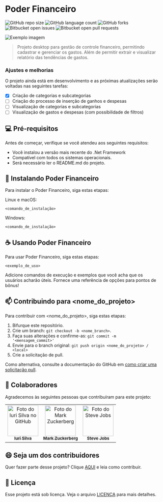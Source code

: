 # Poder Financeiro

![GitHub repo size](https://img.shields.io/github/repo-size/brunogomesc/PoderFinanceiro?style=for-the-badge)
![GitHub language count](https://img.shields.io/github/languages/count/brunogomesc/PoderFinanceiro?style=for-the-badge)
![GitHub forks](https://img.shields.io/github/forks/brunogomesc/PoderFinanceiro?style=for-the-badge)
![Bitbucket open issues](https://img.shields.io/bitbucket/issues/brunogomesc/PoderFinanceiro?style=for-the-badge)
![Bitbucket open pull requests](https://img.shields.io/bitbucket/pr-raw/brunogomesc/PoderFinanceiro?style=for-the-badge)

<img src="imagem.png" alt="Exemplo imagem">

> Projeto desktop para gestão de controle financeiro, permitindo cadastrar e gerenciar os gastos. Além de permitir extrair e visualizar relatório das tendências de gastos.

### Ajustes e melhorias

O projeto ainda está em desenvolvimento e as próximas atualizações serão voltadas nas seguintes tarefas:

- [x] Criação de categorias e subcategorias
- [ ] Criação do processo de inserção de ganhos e despesas
- [ ] Visualização de categorias e subcategorias
- [ ] Visualização de gastos e despesas (com possibilidade de filtros)

## 💻 Pré-requisitos

Antes de começar, verifique se você atendeu aos seguintes requisitos:

- Você instalou a versão mais recente do .Net Framework
- Compatível com todos os sistemas operacionais.
- Será necessário ler o README.md do projeto.

## 🚀 Instalando Poder Financeiro

Para instalar o Poder Financeiro, siga estas etapas:

Linux e macOS:

```
<comando_de_instalação>
```

Windows:

```
<comando_de_instalação>
```

## ☕ Usando Poder Financeiro

Para usar Poder Financeiro, siga estas etapas:

```
<exemplo_de_uso>
```

Adicione comandos de execução e exemplos que você acha que os usuários acharão úteis. Fornece uma referência de opções para pontos de bônus!

## 📫 Contribuindo para <nome_do_projeto>

Para contribuir com <nome_do_projeto>, siga estas etapas:

1. Bifurque este repositório.
2. Crie um branch: `git checkout -b <nome_branch>`.
3. Faça suas alterações e confirme-as: `git commit -m '<mensagem_commit>'`
4. Envie para o branch original: `git push origin <nome_do_projeto> / <local>`
5. Crie a solicitação de pull.

Como alternativa, consulte a documentação do GitHub em [como criar uma solicitação pull](https://help.github.com/en/github/collaborating-with-issues-and-pull-requests/creating-a-pull-request).

## 🤝 Colaboradores

Agradecemos às seguintes pessoas que contribuíram para este projeto:

<table>
  <tr>
    <td align="center">
      <a href="#" title="defina o titulo do link">
        <img src="https://avatars3.githubusercontent.com/u/31936044" width="100px;" alt="Foto do Iuri Silva no GitHub"/><br>
        <sub>
          <b>Iuri Silva</b>
        </sub>
      </a>
    </td>
    <td align="center">
      <a href="#" title="defina o titulo do link">
        <img src="https://s2.glbimg.com/FUcw2usZfSTL6yCCGj3L3v3SpJ8=/smart/e.glbimg.com/og/ed/f/original/2019/04/25/zuckerberg_podcast.jpg" width="100px;" alt="Foto do Mark Zuckerberg"/><br>
        <sub>
          <b>Mark Zuckerberg</b>
        </sub>
      </a>
    </td>
    <td align="center">
      <a href="#" title="defina o titulo do link">
        <img src="https://miro.medium.com/max/360/0*1SkS3mSorArvY9kS.jpg" width="100px;" alt="Foto do Steve Jobs"/><br>
        <sub>
          <b>Steve Jobs</b>
        </sub>
      </a>
    </td>
  </tr>
</table>

## 😄 Seja um dos contribuidores

Quer fazer parte desse projeto? Clique [AQUI](CONTRIBUTING.md) e leia como contribuir.

## 📝 Licença

Esse projeto está sob licença. Veja o arquivo [LICENÇA](LICENSE.md) para mais detalhes.
